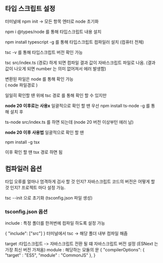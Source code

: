 
## 타입 스크립트 설정

터미널에 npm init -> 모든 항목 엔터로 node 초기화 

npm i @types/node 를 통해 타입스크립트 내용 설치 

npm install typescript -g 를 통해 타입스크립트 컴파일러 설치 (컴퓨터 전체)

tsc -v 를 통해 타입스크립트 버전 확인 가능

tsc src/index.ts (경로) 하게 되면 컴파일 결과 값이 자바스크립트 파일로 나옴.
(결과 값이 나오게 되면 number 는 의미 없어져서 에러 발생함)

변환된 파일은 node 를 통해 확인 가능  
( node 파일경로 )

일일히 확인할 떈 위에 tsc 경로 를 통해 확인 할 수 있지만 

**node 20 이후로는 사용x**
일괄적으로 확인 할 땐
우선 npm install ts-node -g 를 통해 설치 후 

ts-node src/index.ts 를 하면 되는데 (node 20 버전 이상부턴 에러 남)



**node 20 이후 사용법**
일괄적으로 확인 할 땐

npm install -g tsx 

이후 확인 할 땐 tsx 경로 하면 됨 



## 컴파일러 옵션 
타입 오류를 얼마나 엄격하게 검사 할 것 인지?
자바스크립트 코드의 버전은 어떻게 할 것 인지?
프로젝트 마다 설정 가능.

tsc --init 으로 초기화  (tsconfig.json 파일 생성)

### tsconfig.json 옵션
include : 특정 폴더를 한꺼번에 컴파일 하도록 설정 가능 

{
"include": ["src"]
}
터미널에서 tsc -> 해당 폴더 내부 컴파일 해줌 

target :타입스크립트 ->  자바스크립트 전환 될 떄 자바스크립트 버전 설정 (ESNext 는 가장 최신 버전 가져옴)
module : 해당하는 모듈의 문
{
	"compilerOptions": {
	"target" : "ES5",
	"module" : "CommonJS"
	},
}

